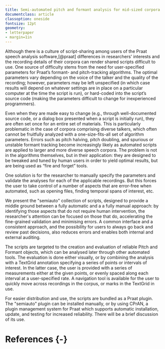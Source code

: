 ```yaml
---
title: Semi-automated pitch and formant analysis for mid-sized corpora
documentclass: article
classoption: oneside
fontsize: 12pt
geometry:
- letterpaper
- margin=1in
---
```


Although there is a culture of script-sharing among users of the Praat speech analysis software,[@praat] differences in researchers' interests and the recording details of their corpora can render shared scripts difficult to use.
One source of difficulty stems from the need for user-specified parameters for Praat’s formant- and pitch-tracking algorithms.
The optimal parameters vary depending on the voice of the talker and the quality of the recording; however, parameters may be left unspecified (in which case results will depend on whatever settings are in place on a particular computer at the time the script is run), or hard-coded into the script’s source code (making the parameters difficult to change for inexperienced programmers).

Even when they are made easy to change (e.g., through well-documented source code, or a dialog box presented when a script is initially run), they are often set once for an entire set of materials.
This is particularly problematic in the case of corpora comprising diverse talkers, which often cannot be fruitfully analyzed with a one-size-fits-all set of algorithm parameters.
Errors such as pitch halving, pitch doubling, and spurious or unstable formant tracking become increasingly likely as automated scripts are applied to larger and more diverse speech corpora.
The problem is not in the algorithms themselves, but in their application: they are designed to be tweaked and tuned by human users in order to yield optimal results, but are being used as “fire and forget” tools.

One solution is for the researcher to manually specify the parameters and validate the analyses for each of the applicable recordings.
But this forces the user to take control of a number of aspects that are error-free when automated, such as opening files, finding temporal spans of interest, etc.

We present the "semiauto" collection of scripts, designed to provide a middle ground between a fully automatic and a a fully manual approach: by identifying those aspects that do not require human intervention, the researcher's attention can be focused on those that do, accelerating the fine-grained validation and minimising errors.
A common interface and a consistent approach, and the possibility for users to always go back and review past decisions, also reduces errors and enables both internal and external auditing.

The scripts are targeted to the creation and evaluation of reliable Pitch and Formant objects, which can be analysed later through other automated tools.
The evaluation is done either visually, or by combining the analysis with a TextGrid annotation specifying a series of points or intervals of interest.
In the latter case, the user is provided with a series of measurements either at the given points, or evenly spaced along each interval at a user-specified rate.
A navigation tool is available for the user to quickly move across recordings in the corpus, or marks in the TextGrid in use.

For easier distribution and use, the scripts are bundled as a Praat plugin.
The "semiauto" plugin can be installed manually, or by using CPrAN, a plugin management system for Praat which supports automatic installation, update, and testing for increased reliability.
There will be a brief discussion of its use.

# References {-}

<!-- TODO: wrap up with a statement of when you would use the tools (i.e., small-to-medium corpora, or when high accuracy is required like when studying near-mergers) -->
<!-- TODO: say something about automatic vs hand measurement accuracy? @ShadleEtAl2016 -->
<!-- TODO: other tools in the pipeline: syllable segmentation? -->
<!-- TODO: mention narrow vs wideband for pitch vs formant tool? -->

